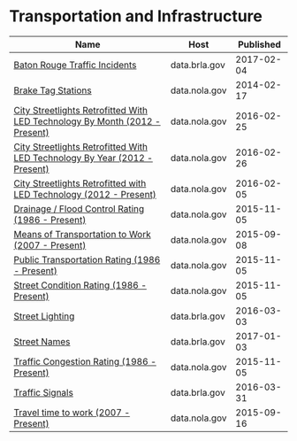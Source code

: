 # Transportation and Infrastructure

Name | Host | Published
---- | ---- | ---------
[Baton Rouge Traffic Incidents](../datasets/2tu5-7kif.md) | data.brla.gov | 2017-02-04
[Brake Tag Stations](../datasets/r82n-4xx7.md) | data.nola.gov | 2014-02-17
[City Streetlights Retrofitted With LED Technology By Month (2012 - Present)](../datasets/gvn7-pxhz.md) | data.nola.gov | 2016-02-25
[City Streetlights Retrofitted With LED Technology By Year (2012 - Present)](../datasets/jf4w-7w2y.md) | data.nola.gov | 2016-02-26
[City Streetlights Retrofitted with LED Technology (2012 - Present)](../datasets/thvj-m69y.md) | data.nola.gov | 2016-02-05
[Drainage / Flood Control Rating (1986 - Present)](../datasets/q2z9-ts6s.md) | data.nola.gov | 2015-11-05
[Means of Transportation to Work (2007 - Present)](../datasets/r2sy-8afw.md) | data.nola.gov | 2015-09-08
[Public Transportation Rating (1986 - Present)](../datasets/htpd-y79d.md) | data.nola.gov | 2015-11-05
[Street Condition Rating (1986 - Present)](../datasets/fai6-2ni7.md) | data.nola.gov | 2015-11-05
[Street Lighting](../datasets/2jru-byiu.md) | data.brla.gov | 2016-03-03
[Street Names](../datasets/whw6-pbh2.md) | data.brla.gov | 2017-01-03
[Traffic Congestion Rating (1986 - Present)](../datasets/wras-isie.md) | data.nola.gov | 2015-11-05
[Traffic Signals](../datasets/i5j3-69mv.md) | data.brla.gov | 2016-03-31
[Travel time to work (2007 - Present)](../datasets/qwed-53qf.md) | data.nola.gov | 2015-09-16

